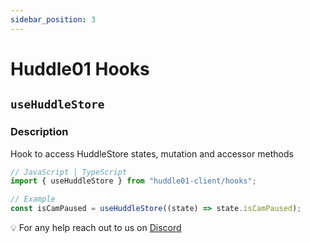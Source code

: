 ```yaml
---
sidebar_position: 3
---
```


# Huddle01 Hooks

## `useHuddleStore`

### Description

Hook to access HuddleStore states, mutation and accessor methods

```jsx
// JavaScript | TypeScript
import { useHuddleStore } from "huddle01-client/hooks";

// Example
const isCamPaused = useHuddleStore((state) => state.isCamPaused);
```

💡 For any help reach out to us on
[Discord](https://discord.com/invite/EYqfS32jYc)
